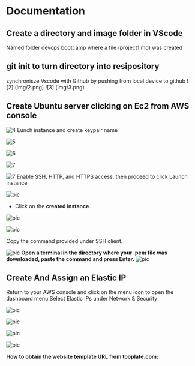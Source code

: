 # Documentation
## Create a directory and image folder in VScode
Named folder devops bootcamp where a file (project1.md) was created
## git init to turn directory into resipository


synchronisze Vscode with Github by pushing from local device to github
![2] (img/2.png)
![3] (img/3.png)
## Create Ubuntu server clicking on Ec2 from AWS console

![4](img/img4.png)
Lunch instance and create keypair name

![5](img/img5.png)

![6](img/img6.png)

![7](img/img7.png)

![7](img/img8.png)
Enable SSH, HTTP, and HTTPS access, then proceed to click Launch instance

![pic](img/img9.png)
- Click on the **created instance**.

![pic](img/img10.png)

![pic](img/img11.png)

Copy the command provided under SSH client.

![pic](img/img12.png)
**Open a terminal in the directory where your .pem file was downloaded, paste the command and press Enter.**
![pic](img/img13.png)
## Create And Assign an Elastic IP
Return to your AWS console and click on the menu icon to open the dashboard menu.Select Elastic IPs under Network & Security

![pic](img/img14.png)

![pic](img/img15.png)


![pic](img/img16.png)

![pic](img/img17.png)


**How to obtain the website template URL from tooplate.com:**

